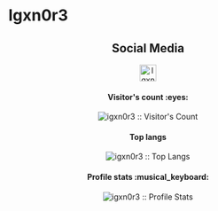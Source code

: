 # Igxn0r3
<h2 align="center">Social Media</h2>
<p align="center">
  <a href="https://www.facebook.com/louis.edwards.18062">
    <img src="https://upload.wikimedia.org/wikipedia/commons/thumb/5/51/Facebook_f_logo_%282019%29.svg/1365px-Facebook_f_logo_%282019%29.svg.png" alt="Igxn0r3 Facebook Profile" height="30" width="30">
  </a>
</p>
<h4 align="center">Visitor's count :eyes:</h4>
<p align="center"><img src="https://profile-counter.glitch.me/{igxn0r3}/count.svg" alt="igxn0r3 :: Visitor's Count" /></p>
<h4 align="center">Top langs</h4>
<p align="center"><img src="https://github-readme-stats.vercel.app/api/top-langs/?username=igxn0r3&langs_count=10&theme=tokyonight&layout=compact" alt="igxn0r3 :: Top Langs" /></p>
<h4 align="center">Profile stats :musical_keyboard:</h4>
<p align="center"><img src="https://github-readme-stats.vercel.app/api?username=igxn0r3&show_icons=true&theme=synthwave" alt="igxn0r3 :: Profile Stats" /></p>
